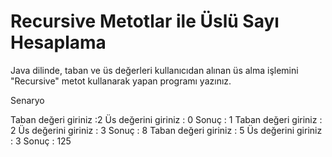 # Recursive Metotlar ile Üslü Sayı Hesaplama

Java dilinde, taban ve üs değerleri kullanıcıdan alınan üs alma işlemini "Recursive" metot kullanarak yapan programı yazınız.

Senaryo

Taban değeri giriniz :2
Üs değerini giriniz : 0
Sonuç : 1
Taban değeri giriniz : 2
Üs değerini giriniz : 3
Sonuç : 8
Taban değeri giriniz : 5
Üs değerini giriniz : 3
Sonuç : 125